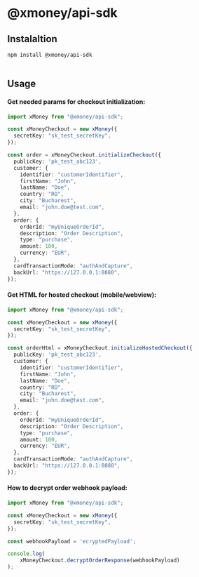 # @xmoney/api-sdk

## Instalaltion

`npm install @xmoney/api-sdk`
<br />
<br />

## Usage

#### Get needed params for checkout initialization:
```typescript
import xMoney from "@xmoney/api-sdk";

const xMoneyCheckout = new xMoney({
  secretKey: "sk_test_secretKey",
});

const order = xMoneyCheckout.initializeCheckout({
  publicKey: 'pk_test_abc123',
  customer: {
    identifier: "customerIdentifier",
    firstName: "John",
    lastName: "Doe",
    country: "RO",
    city: "Bucharest",
    email: "john.doe@test.com",
  },
  order: {
    orderId: "myUniqueOrderId",
    description: "Order Description",
    type: "purchase",
    amount: 100,
    currency: "EUR",
  },
  cardTransactionMode: "authAndCapture",
  backUrl: "https://127.0.0.1:8080",
});
```

#### Get HTML for hosted checkout (mobile/webview):
```typescript
import xMoney from "@xmoney/api-sdk";

const xMoneyCheckout = new xMoney({
  secretKey: "sk_test_secretKey",
});

const orderHtml = xMoneyCheckout.initializeHostedCheckout({
  publicKey: 'pk_test_abc123',
  customer: {
    identifier: "customerIdentifier",
    firstName: "John",
    lastName: "Doe",
    country: "RO",
    city: "Bucharest",
    email: "john.doe@test.com",
  },
  order: {
    orderId: "myUniqueOrderId",
    description: "Order Description",
    type: "purchase",
    amount: 100,
    currency: "EUR",
  },
  cardTransactionMode: "authAndCapture",
  backUrl: "https://127.0.0.1:8080",
});
```

#### How to decrypt order webhook payload:
```typescript
import xMoney from "@xmoney/api-sdk";

const xMoneyCheckout = new xMoney({
  secretKey: "sk_test_secretKey",
});

const webhookPayload = 'ecryptedPayload'; 

console.log(
    xMoneyCheckout.decryptOrderResponse(webhookPayload)
);
```


